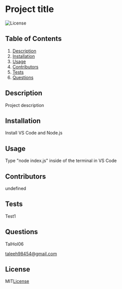 # Project title

  ![License](https://img.shields.io/badge/License-MIT-blue.svg)
  ## Table of Contents
  1. [Description](#description)
  2. [Installation](#installation)
  3. [Usage](#usage)
  4. [Contributors](#contributors)
  5. [Tests](#tests)
  6. [Questions](#questions)


  ## Description
  Project description

  ## Installation
  Install VS Code and Node.js

  ## Usage
  Type "node index.js" inside of the terminal in VS Code

  ## Contributors
  undefined

  ## Tests
  Test1

  ## Questions
  TalHol06

  taleeh98454@gmail.com

  ## License
  MIT[License](https://opensource.org/licenses/MIT)
